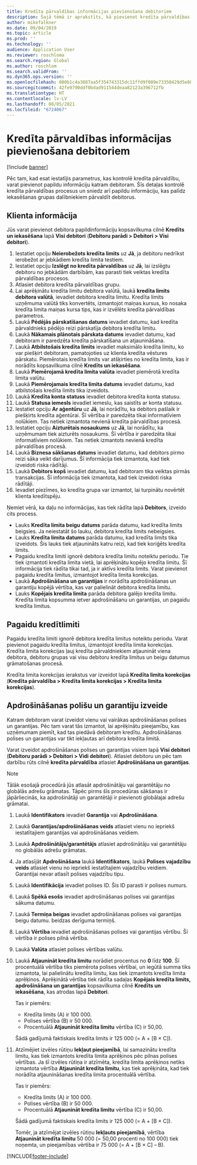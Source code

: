 ```yaml
---
title: Kredīta pārvaldības informācijas pievienošana debitoriem
description: Šajā tēmā ir aprakstīts, kā pievienot kredīta pārvaldības informāciju debitoram.
author: mikefalkner
ms.date: 09/04/2019
ms.topic: article
ms.prod: ''
ms.technology: ''
audience: Application User
ms.reviewer: roschloma
ms.search.region: Global
ms.author: roschlom
ms.search.validFrom: ''
ms.dyn365.ops.version: ''
ms.openlocfilehash: 080b1c4a3887aa5f354743315dc11ffd9f089e73350429d5e08710927f6b2454
ms.sourcegitcommit: 42fe9790ddf0bdad911544deaa82123a396712fb
ms.translationtype: HT
ms.contentlocale: lv-LV
ms.lasthandoff: 08/05/2021
ms.locfileid: "6724067"
---
```

# <a name="add-credit-management-information-for-customers"></a>Kredīta pārvaldības informācijas pievienošana debitoriem

[!include [banner](../includes/banner.md)]

Pēc tam, kad esat iestatījis parametrus, kas kontrolē kredīta pārvaldību, varat pievienot papildu informāciju katram debitoram. Šīs detaļas kontrolē kredīta pārvaldības procesus un sniedz arī papildu informāciju, kas palīdz iekasēšanas grupas dalībniekiem pārvaldīt debitorus.

## <a name="customer-information"></a>Klienta informācija

Jūs varat pievienot debitora papildinformāciju kopsavilkuma cilnē **Kredīts un iekasēšana** lapā **Visi debitori** (**Debitoru parādi \> Debitori \> Visi debitori**).

1. Iestatiet opciju **Neierobežots kredīta limits** uz **Jā**, ja debitoru nedrīkst ierobežot ar jebkādiem kredīta limita testiem.
2. Iestatiet opciju **Izslēgt no kredīta pārvaldības** uz **Jā**, lai izslēgtu debitoru no jebkādām darbībām, kas parasti tiek veiktas kredīta pārvaldības procesos.
3. Atlasiet debitora kredīta pārvaldības grupu.
4. Lai aprēķinātu kredīta limitu debitora valūtā, laukā **kredīta limits debitora valūtā**, ievadiet debitora kredīta limitu. Kredīta limits uzņēmuma valūtā tiks konvertēts, izmantojot maiņas kursus, ko nosaka kredīta limita maiņas kursa tips, kas ir izvēlēts kredīta pārvaldības parametros.
5. Laukā **Pēdējās pārskatīšanas datums** ievadiet datumu, kad kredīta pārvaldnieks pēdējo reizi pārskatīja debitora kredīta limitu.
6. Laukā **Nākamais plānotais pārskata datums** ievadiet datumu, kad debitoram ir paredzēta kredīta pārskatīšana un atjaunināšana.
7. Laukā **Atbilstošais kredīta limits** ievadiet maksimālo kredīta limitu, ko var piešķirt debitoram, pamatojoties uz klienta kredīta vēstures pārskatu. Piemērotais kredīta limits var atšķirties no kredīta limita, kas ir norādīts kopsavilkuma cilnē **Kredīts un iekasēšana**.
8. Laukā **Piemērojamā kredīta limita valūta** ievadiet piemērotā kredīta limita valūtu.
9. Laukā **Piemērojamais kredīta limita datums** ievadiet datumu, kad atbilstošais kredīta limits tika izveidots.
10. Laukā **Kredīta konta statuss** ievadiet debitora kredīta konta statusu.
11. Laukā **Statusa iemesls** ievadiet iemeslu, kas saistīts ar konta statusu.
12. Iestatiet opciju **Ar aģentūru** uz **Jā**, lai norādītu, ka debitors pašlaik ir piešķirts kredīta aģentūrai. Šī vērtība ir paredzēta tikai informatīviem nolūkiem. Tas netiek izmantota nevienā kredīta pārvaldības procesā.
13. Iestatiet opciju **Aizturētais nosaukums** uz **Jā**, lai norādītu, ka uzņēmumam tiek aizturēts nosaukums. Šī vērtība ir paredzēta tikai informatīviem nolūkiem. Tas netiek izmantots nevienā kredīta pārvaldības procesā.
14. Laukā **Biznesa sākšanas datums** ievadiet datumu, kad debitors pirmo reizi sāka veikt darījumus. Šī informācija tiek izmantota, kad tiek izveidoti riska rādītāji.
15. Laukā **Debitors kopš** ievadiet datumu, kad debitoram tika veiktas pirmās transakcijas. Šī informācija tiek izmantota, kad tiek izveidoti riska rādītāji.
16. Ievadiet piezīmes, ko kredīta grupa var izmantot, lai turpinātu novērtēt klienta kredītspēju.

Ņemiet vērā, ka daļu no informācijas, kas tiek rādīta lapā **Debitors**, izveido cits process.

- Lauks **Kredīta limita beigu datums** parāda datumu, kad kredīta limits beigsies. Ja neiestatāt šo lauku, debitora kredīta limits nebeigsies.
- Lauks **Kredīta limita datums** parāda datumu, kad kredīta limits tika izveidots. Šis lauks tiek atjaunināts katru reizi, kad tiek koriģēts kredīta limits.
- Pagaidu kredīta limiti ignorē debitora kredīta limitu noteiktu periodu. Tie tiek izmantoti kredīta limita vietā, lai aprēķinātu kopējo kredīta limitu. Šī informācija tiek rādīta tikai tad, ja ir aktīvs kredīta limits. Varat pievienot pagaidu kredīta limitus, izmantojot kredīta limita korekcijas.
- Laukā **Apdrošināšana un garantijas** ir norādīta apdrošināšanas un garantiju kopējā vērtība, kas var palielināt debitora kredīta limitu.
- Lauks **Kopējais kredīta limita** parāda debitora galējo kredīta limitu. Kredīta limita kopsumma ietver apdrošināšanu un garantijas, un pagaidu kredīta limitus.

## <a name="temporary-credit-limits"></a>Pagaidu kredītlimiti

Pagaidu kredīta limiti ignorē debitora kredīta limitus noteiktu periodu. Varat pievienot pagaidu kredīta limitus, izmantojot kredīta limita korekcijas. Kredīta limita korekcijas ļauj kredīta pārvaldniekiem atjaunināt viena debitora, debitoru grupas vai visu debitoru kredīta limitus un beigu datumus grāmatošanas procesā.

Kredīta limita korekcijas ierakstus var izveidot lapā **Kredīta limita korekcijas** (**Kredīta pārvaldība \> Kredīta limita korekcijas \> Kredīta limita korekcijas**).

## <a name="create-insurance-policies-and-guarantees"></a>Apdrošināšanas polišu un garantiju izveide

Katram debitoram varat izveidot vienu vai vairākas apdrošināšanas polises un garantijas. Pēc tam varat tās izmantot, lai aprēķinātu pieejamību, kas uzņēmumam piemīt, kad tas piedāvā debitoram kredītu. Apdrošināšanas polises un garantijas var tikt iekļautas arī debitora kredīta limitā.

Varat izveidot apdrošināšanas polises un garantijas visiem lapā **Visi debitori** (**Debitoru parādi \> Debitori \> Vidi debitori**). Atlasiet debitoru un pēc tam darbību rūts cilnē **kredīta pārvaldība** atlasiet **Apdrošināšana un garantijas**.

> [!NOTE]
> Tālāk esošajā procedūrā jūs atlasāt apdrošinātāju vai garantētāju no globālās adrešu grāmatas. Tāpēc pirms šīs procedūras sākšanas ir jāpārliecinās, ka apdrošinātāji un garantētāji ir pievienoti globālajai adrešu grāmatai.

1. Laukā **Identifikators** ievadiet **Garantija** vai **Apdrošināšana**.
2. Laukā **Garantijas/apdrošināšanas veids** atlasiet vienu no iepriekš iestatītajiem garantijas vai apdrošināšanas veidiem.
3. Laukā **Apdrošinātājs/garantētājs** atlasiet apdrošinātāju vai garantētāju no globālās adrešu grāmatas. 
4. Ja atlasījāt **Apdrošināšana** laukā **Identifikators**, laukā **Polises vajadzību veids** atlasiet vienu no iepriekš iestatītajiem vajadzību veidiem. Garantijai nevar atlasīt polises vajadzību tipu.
5. Laukā **Identifikācija** ievadiet polises ID. Šis ID parasti ir polises numurs.
6. Laukā **Spēkā esošs** ievadiet apdrošināšanas polises vai garantijas sākuma datumu.
7. Laukā **Termiņa beigas** ievadiet apdrošināšanas polises vai garantijas beigu datumu. beidzas derīguma termiņš.
8. Laukā **Vērtība** ievadiet apdrošināšanas polises vai garantijas vērtību. Šī vērtība ir polises pilnā vērtība.
9. Laukā **Valūta** atlasiet polises vērtības valūtu. 
10. Laukā **Atjaunināt kredīta limitu** norādiet procentus no **0** līdz **100**. Šī procentuālā vērtība tiks piemērota polises vērtībai, un iegūtā summa tiks izmantota, lai palielinātu kredīta limitu, kas tiek izmantots kredīta limita aprēķinos. Aprēķinātā vērtība tiek rādīta sadaļas **Kopējais kredīta limits, apdrošināšana un garantijas** kopsavilkuma cilnē **Kredīts un iekasēšana**, kas atrodas lapā **Debitori**.

    Tas ir piemērs:

    - Kredīta limits (A) ir 100 000.
    - Polises vērtība (B) ir 50 000.
    - Procentuālā **Atjaunināt kredīta limitu** vērtība (C) ir 50,00.
    
    Šādā gadījumā faktiskais kredīta limits ir 125 000 (= A + \[B × C\]).

11. Atzīmējiet izvēles rūtiņu **Iekļaut pieejamībā**, lai samazinātu kredīta limitu, kas tiek izmantots kredīta limita aprēķinos pēc pilnas polises vērtības. Ja šī izvēles rūtiņa ir atzīmēta, kredīta limita aprēķinos netiks izmantota vērtība **Atjaunināt kredīta limitu**, kas tiek aprēķināta, kad tiek norādīta atjaunināšanas kredīta limita procentuālā vērtība.

    Tas ir piemērs:

    - Kredīta limits (A) ir 100 000.
    - Polises vērtība (B) ir 50 000.
    - Procentuālā **Atjaunināt kredīta limitu** vērtība (C) ir 50,00.

    Šādā gadījumā faktiskais kredīta limits ir 125 000 (= A + \[B × C\]).
    
    Tomēr, ja atzīmējat izvēles rūtiņu **Iekļauts pieejamībā**, vērtība **Atjaunināt kredīta limitu** 50 000 (= 50,00 procenti no 100 000) tiek noņemta, un pieejamības vērtība ir 75 000 (= A + \[B × C\] – B).


[!INCLUDE[footer-include](../../includes/footer-banner.md)]